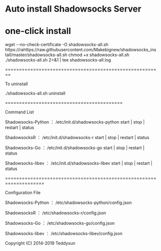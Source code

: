 
# Auto install Shadowsocks Server

one-click install
===============================
wget --no-check-certificate -O shadowsocks-all.sh https://rahttps://raw.githubusercontent.com/Makebignew/shadowsocks_install/master/shadowsocks-all.sh
chmod +x shadowsocks-all.sh
./shadowsocks-all.sh 2>&1 | tee shadowsocks-all.log

========================================================

To uninstall

./shadowsocks-all.sh uninstall

==========================================

Command List

Shadowsocks-Python ：
/etc/init.d/shadowsocks-python start | stop | restart | status

ShadowsocksR ：
/etc/init.d/shadowsocks-r start | stop | restart | status

Shadowsocks-Go ：
/etc/init.d/shadowsocks-go start | stop | restart | status

Shadowsocks-libev ：
/etc/init.d/shadowsocks-libev start | stop | restart | status

====================================================================

Configuration File

Shadowsocks-Python ：
/etc/shadowsocks-python/config.json

ShadowsocksR ：
/etc/shadowsocks-r/config.json

Shadowsocks-Go ：
/etc/shadowsocks-go/config.json

Shadowsocks-libev ：
/etc/shadowsocks-libev/config.json


Copyright (C) 2014-2019 Teddysun

